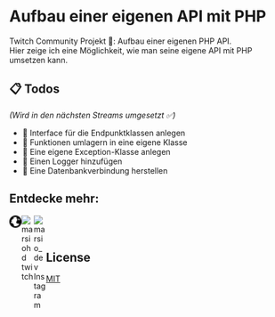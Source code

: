 # Aufbau einer eigenen API mit PHP

Twitch Community Projekt 🤝: Aufbau einer eigenen PHP API.  
Hier zeige ich eine Möglichkeit, wie man seine eigene API mit PHP umsetzen kann.

## 📋 Todos
*(Wird in den nächsten Streams umgesetzt ✅)*
- 🔲 Interface für die Endpunktklassen anlegen
- 🔲 Funktionen umlagern in eine eigene Klasse
- 🔲 Eine eigene Exception-Klasse anlegen
- 🔲 Einen Logger hinzufügen
- 🔲 Eine Datenbankverbindung herstellen

## Entdecke mehr:
[<img src="https://raw.githubusercontent.com/iconic/open-iconic/master/svg/globe.svg" align="left" alt="marsio.dev" title="marsio.dev Webseite" width="22px" />][website]
[<img src="https://cdn.jsdelivr.net/npm/simple-icons@v3/icons/twitch.svg" align="left" alt="marsiohd twitch" title="MarsioHD Twitch" width="22px" />][twitch]
[<img src="https://cdn.jsdelivr.net/npm/simple-icons@v3/icons/instagram.svg" align="left" alt="marsio_dev Instagram" title="marsio_dev Instagram" width="22px" />][instagram]
<br>
<br>

## License
[MIT](LICENSE)

[website]: https://marsio.dev
[twitch]: https://www.twitch.tv/marsiohd
[instagram]: https://www.instagram.com/marsio_dev